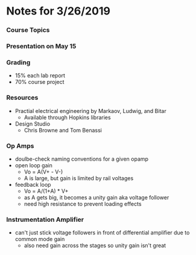 # Notes for 3/26/2019

### Course Topics

### Presentation on May 15

### Grading
* 15% each lab report
* 70% course project

### Resources
* Practial electrical engineering by Markaov, Ludwig, and Bitar
  * Available through Hopkins libraries
* Design Studio
  * Chris Browne and Tom Benassi
  
### Op Amps
* doulbe-check naming conventions for a given opamp
* open loop gain
  * Vo = A(V+ - V-)
  * A is large, but gain is limited by rail voltages
* feedback loop
  * Vo = A/(1+A) * V+
  * as A gets big, it becomes a unity gain aka voltage follower
  * need high resistance to prevent loading effects
  
### Instrumentation Amplifier
* can't just stick voltage followers in front of differential amplifier due to common mode gain
  * also need gain across the stages so unity gain isn't great
